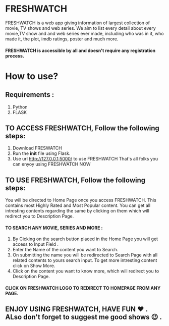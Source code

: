 # FRESHWATCH

FRESHWATCH is a web app giving information of largest collection of movie, TV shows and web series. We aim to list every detail about every movie,TV show and and web series ever made, including who was in it, who made it, the plot, imdb ratings, poster and much more.

#### FRESHWATCH is accessible by all and doesn't require any registration process. 

# How to use?
## Requirements :
1. Python
2. FLASK

## TO ACCESS FRESHWATCH, Follow the following steps:
1. Download FRESWATCH
2. Run the __init__ file using Flask.
3. Use url http://127.0.0.1:5000/ to use FRESHWATCH
That's all folks you can enyoy using FRESHWATCH NOW

## TO USE FRESHWATCH, Follow the following steps:
   You will be directed to Home Page once you access FRESHWATCH. This contains most Highly Rated and Most Popular content. You can get all intresting contents regarding the same by clicking on them which will redirect you to Description Page.
   
   #### TO SEARCH ANY MOVIE, SERIES AND MORE :
   1. By Cicking on the search button placed in the Home Page you will get access to Input Field .
   2. Enter the Name of the content you want to Search.
   3. On submitting the name you will be redirected to Search Page with all related contents to yours search input. To get more intresting           content click on Show More.
   4. Click on the content you want to know more, which will redirect you to Description Page.
   
   #### CLICK ON FRESHWATCH LOGO TO REDIRECT TO HOMEPAGE FROM ANY PAGE.

   
   ## ENJOY USING FRESHWATCH, HAVE FUN :heart: . ALso don't forget to suggest me good shows :wink: .
